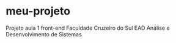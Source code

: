# meu-projeto
Projeto aula 1 front-end
Faculdade Cruzeiro do Sul
EAD Análise e Desenvolvimento de Sistemas